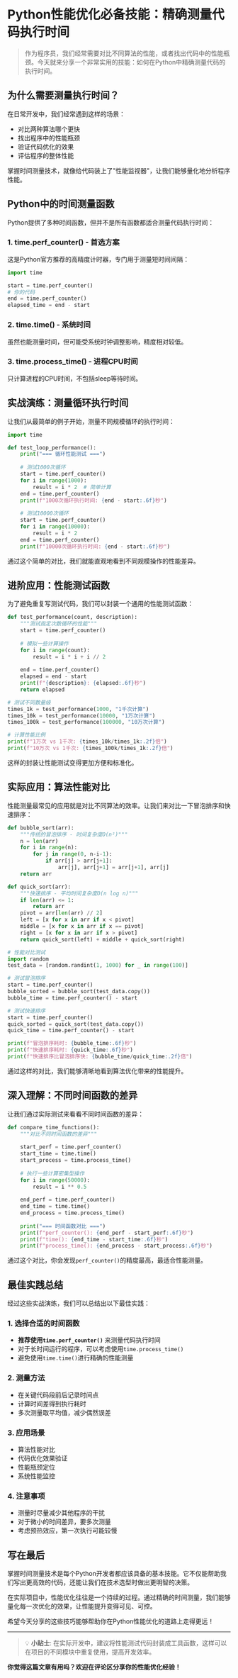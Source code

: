 # Python性能优化必备技能：精确测量代码执行时间

> 作为程序员，我们经常需要对比不同算法的性能，或者找出代码中的性能瓶颈。今天就来分享一个非常实用的技能：如何在Python中精确测量代码的执行时间。

## 为什么需要测量执行时间？

在日常开发中，我们经常遇到这样的场景：

- 对比两种算法哪个更快
- 找出程序中的性能瓶颈
- 验证代码优化的效果
- 评估程序的整体性能

掌握时间测量技术，就像给代码装上了"性能监视器"，让我们能够量化地分析程序性能。

## Python中的时间测量函数

Python提供了多种时间函数，但并不是所有函数都适合测量代码执行时间：

### 1. time.perf_counter() - 首选方案

这是Python官方推荐的高精度计时器，专门用于测量短时间间隔：

```python
import time

start = time.perf_counter()
# 你的代码
end = time.perf_counter()
elapsed_time = end - start
```

### 2. time.time() - 系统时间

虽然也能测量时间，但可能受系统时钟调整影响，精度相对较低。

### 3. time.process_time() - 进程CPU时间

只计算进程的CPU时间，不包括sleep等待时间。

## 实战演练：测量循环执行时间

让我们从最简单的例子开始，测量不同规模循环的执行时间：

```python
import time

def test_loop_performance():
    print("=== 循环性能测试 ===")
    
    # 测试1000次循环
    start = time.perf_counter()
    for i in range(1000):
        result = i * 2  # 简单计算
    end = time.perf_counter()
    print(f"1000次循环执行时间: {end - start:.6f}秒")
    
    # 测试10000次循环
    start = time.perf_counter()
    for i in range(10000):
        result = i * 2
    end = time.perf_counter()
    print(f"10000次循环执行时间: {end - start:.6f}秒")
```

通过这个简单的对比，我们就能直观地看到不同规模操作的性能差异。

## 进阶应用：性能测试函数

为了避免重复写测试代码，我们可以封装一个通用的性能测试函数：

```python
def test_performance(count, description):
    """测试指定次数循环的性能"""
    start = time.perf_counter()
    
    # 模拟一些计算操作
    for i in range(count):
        result = i * i + i // 2
    
    end = time.perf_counter()
    elapsed = end - start
    print(f"{description}: {elapsed:.6f}秒")
    return elapsed

# 测试不同数量级
times_1k = test_performance(1000, "1千次计算")
times_10k = test_performance(10000, "1万次计算")
times_100k = test_performance(100000, "10万次计算")

# 计算性能比例
print(f"1万次 vs 1千次: {times_10k/times_1k:.2f}倍")
print(f"10万次 vs 1千次: {times_100k/times_1k:.2f}倍")
```

这样的封装让性能测试变得更加方便和标准化。

## 实际应用：算法性能对比

性能测量最常见的应用就是对比不同算法的效率。让我们来对比一下冒泡排序和快速排序：

```python
def bubble_sort(arr):
    """传统的冒泡排序 - 时间复杂度O(n²)"""
    n = len(arr)
    for i in range(n):
        for j in range(0, n-i-1):
            if arr[j] > arr[j+1]:
                arr[j], arr[j+1] = arr[j+1], arr[j]
    return arr

def quick_sort(arr):
    """快速排序 - 平均时间复杂度O(n log n)"""
    if len(arr) <= 1:
        return arr
    pivot = arr[len(arr) // 2]
    left = [x for x in arr if x < pivot]
    middle = [x for x in arr if x == pivot]
    right = [x for x in arr if x > pivot]
    return quick_sort(left) + middle + quick_sort(right)

# 性能对比测试
import random
test_data = [random.randint(1, 1000) for _ in range(100)]

# 测试冒泡排序
start = time.perf_counter()
bubble_sorted = bubble_sort(test_data.copy())
bubble_time = time.perf_counter() - start

# 测试快速排序
start = time.perf_counter()
quick_sorted = quick_sort(test_data.copy())
quick_time = time.perf_counter() - start

print(f"冒泡排序耗时: {bubble_time:.6f}秒")
print(f"快速排序耗时: {quick_time:.6f}秒")
print(f"快速排序比冒泡排序快: {bubble_time/quick_time:.2f}倍")
```

通过这样的对比，我们能够清晰地看到算法优化带来的性能提升。

## 深入理解：不同时间函数的差异

让我们通过实际测试来看看不同时间函数的差异：

```python
def compare_time_functions():
    """对比不同时间函数的差异"""
    
    start_perf = time.perf_counter()
    start_time = time.time()
    start_process = time.process_time()
    
    # 执行一些计算密集型操作
    for i in range(50000):
        result = i ** 0.5
    
    end_perf = time.perf_counter()
    end_time = time.time()
    end_process = time.process_time()
    
    print("=== 时间函数对比 ===")
    print(f"perf_counter(): {end_perf - start_perf:.6f}秒")
    print(f"time(): {end_time - start_time:.6f}秒")
    print(f"process_time(): {end_process - start_process:.6f}秒")
```

通过这个对比，你会发现`perf_counter()`的精度最高，最适合性能测量。

## 最佳实践总结

经过这些实战演练，我们可以总结出以下最佳实践：

### 1. 选择合适的时间函数
- **推荐使用`time.perf_counter()`** 来测量代码执行时间
- 对于长时间运行的程序，可以考虑使用`time.process_time()`
- 避免使用`time.time()`进行精确的性能测量

### 2. 测量方法
- 在关键代码段前后记录时间点
- 计算时间差得到执行耗时
- 多次测量取平均值，减少偶然误差

### 3. 应用场景
- 算法性能对比
- 代码优化效果验证
- 性能瓶颈定位
- 系统性能监控

### 4. 注意事项
- 测量时尽量减少其他程序的干扰
- 对于微小的时间差异，要多次测量
- 考虑预热效应，第一次执行可能较慢

## 写在最后

掌握时间测量技术是每个Python开发者都应该具备的基本技能。它不仅能帮助我们写出更高效的代码，还能让我们在技术选型时做出更明智的决策。

在实际项目中，性能优化往往是一个持续的过程。通过精确的时间测量，我们能够量化每一次优化的效果，让性能提升变得可见、可控。

希望今天分享的这些技巧能够帮助你在Python性能优化的道路上走得更远！

---

> 💡 **小贴士**: 在实际开发中，建议将性能测试代码封装成工具函数，这样可以在项目的不同模块中重复使用，提高开发效率。

**你觉得这篇文章有用吗？欢迎在评论区分享你的性能优化经验！**
